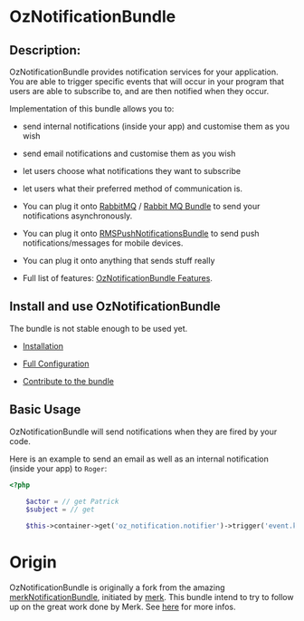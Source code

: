 OzNotificationBundle
====================

## Description:

OzNotificationBundle provides notification services for your application. You are able to trigger specific events that will occur in your program that users are able to subscribe to, and are then notified when they occur.

Implementation of this bundle allows you to:

- send internal notifications (inside your app) and customise them as you wish
- send email notifications and customise them as you wish
- let users choose what notifications they want to subscribe
- let users what their preferred method of communication is.
- You can plug it onto [RabbitMQ](http://www.rabbitmq.com/) / [Rabbit MQ Bundle](https://github.com/php-amqplib/RabbitMqBundle) to send your notifications asynchronously.
- You can plug it onto [RMSPushNotificationsBundle](https://github.com/richsage/RMSPushNotificationsBundle) to send push notifications/messages for mobile devices.
- You can plug it onto anything that sends stuff really

- Full list of features: [OzNotificationBundle Features](Resources/doc/Features.md).

## Install and use OzNotificationBundle

The bundle is not stable enough to be used yet.

- [Installation](Resources/doc/Installation.md)

- [Full Configuration](Resources/doc/FullConfiguration.md)

- [Contribute to the bundle](Resources/doc/Contribute.md)


## Basic Usage

OzNotificationBundle will send notifications when they are fired by your code.

Here is an example to send an email as well as an internal notification (inside your app) to `Roger`:

``` php
<?php

    $actor = // get Patrick
    $subject = // get 

    $this->container->get('oz_notification.notifier')->trigger('event.key', $subject, 'viewed', $actor);
```

# Origin

OzNotificationBundle is originally a fork from the amazing [merkNotificationBundle](https://github.com/merk/merkNotificationBundle/), initiated by [merk](https://github.com/merk).
This bundle intend to try to follow up on the great work done by Merk. See [here](https://github.com/merk/merkNotificationBundle/issues/13) for more infos.

